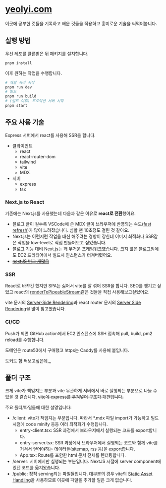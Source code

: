 # [yeolyi.com](https://yeolyi.com)

이곳에 공부한 것들을 기록하고 배운 것들을 적용하고 흥미로운 기술을 써먹어봅니다.

## 실행 방법

우선 레포를 클론받은 뒤 패키지를 설치합니다.

```sh
pnpm install
```

이후 원하는 작업을 수행합니다.

```sh
# 개발 서버 시작
pnpm run dev
# 빌드
pnpm run build
# (빌드 이후) 프로덕션 서버 시작
pnpm start
```

## 주요 사용 기술

Express 서버에서 react를 사용해 SSR을 합니다.

- 클라이언트
  - react
  - react-router-dom
  - tailwind
  - vite
  - MDX
- 서버
  - express
  - tsx

### Next.js to React

기존에는 Next.js를 사용했는데 다음과 같은 이유로 **react로 전환**했어요.

- 블로그 글이 길수록 VSCode에 쓴 MDX 글이 브라우저에 반영되는
  속도([fast refresh](https://nextjs.org/docs/architecture/fast-refresh))가 많이
  느려졌습니다. 심할 땐 10초정도 걸린 것 같아요.
- Next.js는 이런저런 작업을 대신 해주려는 경향이 강한데 이미지 최적화나 SSR같은
  작업을 low-level로 직접 만들어보고 싶었습니다.
- 블로그 기능 대비 Next.js는 꽤 무거운 프레임워크였습니다. 크지 않은
  블로그임에도 EC2 프리티어에서 빌드시 인스턴스가 터져버렸어요.
- ~~[nextJS 버그 개많음](https://2023.stateofjs.com/en-US/libraries/meta-frameworks/#meta_frameworks_pain_points)~~

### SSR

React로 바꾸긴 했지만 SPA는 싫어서 vite를 잘 섞어 SSR을 합니다. SEO를 챙기고
싶었고 react의
[renderToPipeableStream](https://react.dev/reference/react-dom/server/renderToPipeableStream)같은
것들을 직접 사용해보고싶었어요.

vite 문서의 [Server-Side Rendering](https://vitejs.dev/guide/ssr.html)과 react
router 문서의
[Server Side Rendering](https://reactrouter.com/en/main/guides/ssr)을 많이
참고했습니다.

### CI/CD

Push가 되면 GitHub action에서 EC2 인스턴스에 SSH 접속해 pull, build, pm2
reload를 수행합니다.

도메인은 route53에서 구매했고 https는 Caddy를 사용해 붙입니다.

도커도 함 써보고싶은데,,,

## 폴더 구조

크게 vite가 책임지는 부분과 vite 무관하게 서버에서 바로 실행되는 부분으로 나눌
수 있을 것 같습니다. ~~vite에 express를 우겨넣어 구조가 개판입니다.~~

주요 폴더/파일들에 대한 설명입니다:

- /client: vite가 책임지는 부분입니다. 따라서 \*.mdx 파일 import가 가능하고 빌드
  시점에 code minify 등등 여러 최적화가 수행됩니다.
  - entry-client.tsx: SSR 과정에서 브라우저에서 실행되는 코드를 export합니다.
  - entry-server.tsx: SSR 과정에서 브라우저에서 실행되는 코드와 함께 vite를
    거쳐서 얻어야하는 데이터들(sitemap, rss 등)을 export합니다.
  - App.tsx: Route를 포함한 html 문서 전체를 렌더링합니다.
- /server: 서버에서만 실행되는 부분입니다. NextJS 시절에 server component에 있던
  코드를 옮겨왔습니다.
- /public: 정적 serving되는 파일들입니다. 대부분의 경우 vite의
  [Static Asset Handling](https://vitejs.dev/guide/assets)을 사용하므로 이곳에
  파일을 추가할 일은 크게 없습니다.
